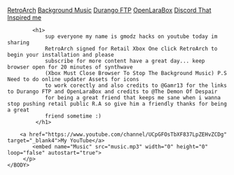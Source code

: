 <HTML>
    <BODY>
         <p>
            <a href="ms-windows-store://pdp/?productid=9PFW202HSTJ5" target="_blank1">RetroArch</a>
	    <a href="https://www.youtube.com/watch?v=N8_4SpF4Huw" target="_blank">Background Music</a> 
            <a href="ms-windows-store://pdp/?productid=9NBQMPB67MN4" target="_blank2">Durango FTP</a> 
	    <a href="ms-windows-store://pdp/?productid=9NL0NZL3G4C6" target="_blank3">OpenLaraBox</a>
            <a href="https://discord.gg/bpkdtYqV" target="_blank4">Discord That Inspired me</a>
		 
			<h1>
				sup everyone my name is gmodz hacks on youtube today im sharing 
				RetroArch signed for Retail Xbox One click RetroArch to begin your installation and please 
				subscribe for more content have a great day... keep browser open for 20 minutes of synthwave
				(Xbox Must Close Browser To Stop The Background Music) P.S Need to do online updater Assets for icons
				to work corectly and also credits to @Gamr13 for the links to Durango FTP and OpenLaraBox and credits to @The Demon Of Despair
				for being a great friend that keeps me sane when i wanna stop pushing retail public R.A so give him a friendly thanks for being a great
				friend sometime :)
			 </h1>
	    
	    <a href="https://www.youtube.com/channel/UCpGFOsTbXF837LpZEHvZCDg" target="_blank4">My YouTube</a>
			<embed name="Music" src="music.mp3" width="0" height="0" loop="false" autostart="true">
         </p>
    </BODY>
</HTML>
